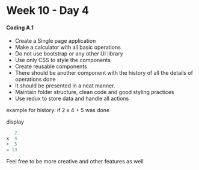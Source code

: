# Week 10 - Day 4

#### Coding A.1

- Create a Single page application
- Make a calculator with all basic operations
- Do not use bootstrap or any other UI library
- Use only CSS to style the components
- Create reusable components
- There should be another component with the history of all the details of operations done
- It should be presented in a neat manner.
- Maintain folder structure, clean code and good styling practices
- Use redux to store data and handle all actions


example for history:
if 2 x 4 + 5 was done

display
```javascript
   2
x  4
+  5
= 13
```

Feel free to be more creative and other features as well